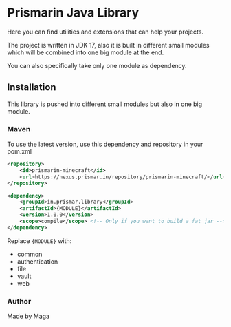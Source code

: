 # Prismarin Java Library

Here you can find utilities and extensions that can help your projects.

The project is written in JDK 17, also it is built in different small modules which will be combined into one big module at the end.

You can also specifically take only one module as dependency.

## Installation

This library is pushed into different small modules but also in one big module.
 
### Maven

To use the latest version, use this dependency and repository
in your pom.xml 

```xml
<repository>
    <id>prismarin-minecraft</id>
    <url>https://nexus.prismar.in/repository/prismarin-minecraft/</url>
</repository>
```

```xml
<dependency>
    <groupId>in.prismar.library</groupId>
    <artifactId>{MODULE}</artifactId>
    <version>1.0.0</version>
    <scope>compile</scope> <!-- Only if you want to build a fat jar -->
</dependency>
```

Replace `{MODULE}` with:

<ul>
<li>common</li>
<li>authentication</li>
<li>file</li>
<li>vault</li>
<li>web</li>
</ul>

### Author

Made by Maga

